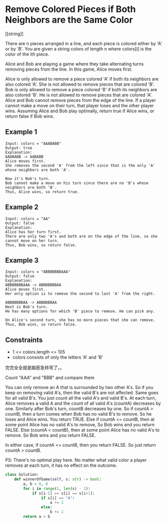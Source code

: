 # Remove Colored Pieces if Both Neighbors are the Same Color

[[string]]

There are n pieces arranged in a line, and each piece is colored either by 'A' or by 'B'. You are given a string colors of length n where colors[i] is the color of the ith piece.

Alice and Bob are playing a game where they take alternating turns removing pieces from the line. In this game, Alice moves first.

Alice is only allowed to remove a piece colored 'A' if both its neighbors are also colored 'A'. She is not allowed to remove pieces that are colored 'B'.
Bob is only allowed to remove a piece colored 'B' if both its neighbors are also colored 'B'. He is not allowed to remove pieces that are colored 'A'.
Alice and Bob cannot remove pieces from the edge of the line.
If a player cannot make a move on their turn, that player loses and the other player wins.
Assuming Alice and Bob play optimally, return true if Alice wins, or return false if Bob wins.

## Example 1

```text
Input: colors = "AAABABB"
Output: true
Explanation:
AAABABB -> AABABB
Alice moves first.
She removes the second 'A' from the left since that is the only 'A' whose neighbors are both 'A'.

Now it's Bob's turn.
Bob cannot make a move on his turn since there are no 'B's whose neighbors are both 'B'.
Thus, Alice wins, so return true.
```

## Example 2

```text
Input: colors = "AA"
Output: false
Explanation:
Alice has her turn first.
There are only two 'A's and both are on the edge of the line, so she cannot move on her turn.
Thus, Bob wins, so return false.
```

## Example 3

```text
Input: colors = "ABBBBBBBAAA"
Output: false
Explanation:
ABBBBBBBAAA -> ABBBBBBBAA
Alice moves first.
Her only option is to remove the second to last 'A' from the right.

ABBBBBBBAA -> ABBBBBBAA
Next is Bob's turn.
He has many options for which 'B' piece to remove. He can pick any.

On Alice's second turn, she has no more pieces that she can remove.
Thus, Bob wins, so return false.
```

## Constraints

- 1 <= colors.length <= 105
- colors consists of only the letters 'A' and 'B'

完完全全就是脑筋急转弯了。。

Count "AAA" and "BBB" and compare them

You can only remove an A that is surrounded by two other A's.
So if you keep on removing valid A's, then the valid B's are not affected. Same goes for all valid B's.
You just count all the valid A's and valid B's. At each turn, Alice removes a valid A and the count of all valid A's (countA) decreases by one. Similarly after Bob's turn, countB decreases by one.
So if countA > countB, then a turn comes when Bob has no valid B's to remove. So he loses and Alice wins. You return TRUE.
Else if countA == countB, then at some point Alice has no valid A's to remove, So Bob wins and you return FALSE.
Else (countA < countB), then at some point Alice has no valid A's to remove. So Bob wins and you return FALSE.

In either case, if countA <= countB, then you return FALSE.
So just return countA > countB.

PS: There's no optimal play here. No matter what valid color a player removes at each turn, it has no effect on the outcome.

```python
class Solution:
    def winnerOfGame(self, s: str) -> bool:
        a, b = 0, 0
        for i in range(1, len(s) - 1):
            if s[i-1] == s[i] == s[i+1]:
                if s[i] == "A":
                    a += 1
                else:
                    b += 1
        return a > b
        
```